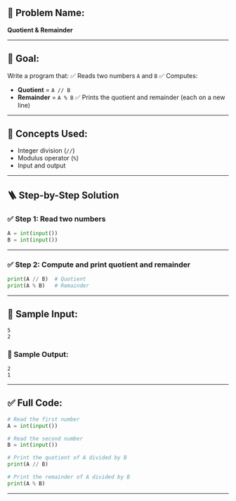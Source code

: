## 🧩 **Problem Name:**

**Quotient & Remainder**

---

## 🎯 **Goal:**

Write a program that:
✅ Reads two numbers `A` and `B`
✅ Computes:

* **Quotient** = `A // B`
* **Remainder** = `A % B`
  ✅ Prints the quotient and remainder (each on a new line)

---

## 🧠 **Concepts Used:**

* Integer division (`//`)
* Modulus operator (`%`)
* Input and output

---

## 🪜 **Step-by-Step Solution**

### ✅ Step 1: Read two numbers

```python
A = int(input())
B = int(input())
```

---

### ✅ Step 2: Compute and print quotient and remainder

```python
print(A // B)  # Quotient
print(A % B)   # Remainder
```

---

## 🧪 Sample Input:

```
5  
2
```

### 🧾 Sample Output:

```
2  
1
```

---

## ✅ Full Code:

```python
# Read the first number
A = int(input())

# Read the second number
B = int(input())

# Print the quotient of A divided by B
print(A // B)

# Print the remainder of A divided by B
print(A % B)
```

---

